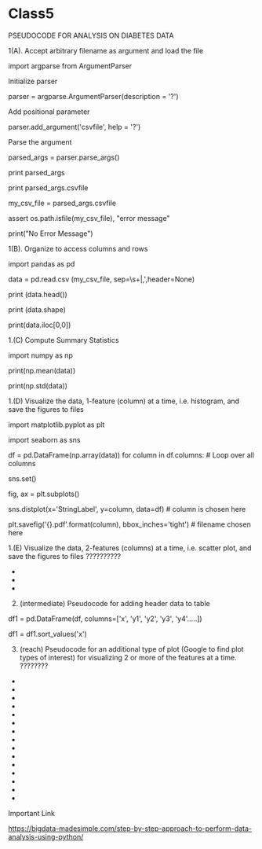 # Class5

PSEUDOCODE FOR ANALYSIS ON DIABETES DATA

1(A). Accept arbitrary filename as argument and load the file

import argparse from ArgumentParser

Initialize parser

parser = argparse.ArgumentParser(description = '?')

Add positional parameter

parser.add_argument('csvfile', help = '?')

Parse the argument

parsed_args = parser.parse_args()

print parsed_args

print parsed_args.csvfile

my_csv_file = parsed_args.csvfile

assert os.path.isfile(my_csv_file), "error message"

print("No Error Message")

1(B). Organize to access columns and rows

import pandas as pd

data = pd.read.csv (my_csv_file, sep=\s+|,',header=None)

print (data.head())

print (data.shape)

print(data.iloc[0,0])

1.(C) Compute Summary Statistics

import numpy as np

print(np.mean(data))

print(np.std(data))

1.(D) Visualize the data, 1-feature (column) at a time, i.e. histogram, and save the figures to files

import matplotlib.pyplot as plt

import seaborn as sns

df = pd.DataFrame(np.array(data))
for column in df.columns:  # Loop over all columns 

   sns.set()
    
   fig, ax = plt.subplots()
    
   sns.distplot(x='StringLabel', y=column, data=df)  # column is chosen here
    
   plt.savefig('{}.pdf'.format(column), bbox_inches='tight')  # filename chosen here

1.(E) Visualize the data, 2-features (columns) at a time, i.e. scatter plot, and save the figures to files
??????????

*
*
*

2. (intermediate)  Pseudocode for adding header data to table

df1 = pd.DataFrame(df, columns=['x', 'y1', 'y2', 'y3', 'y4'.....])

df1 = df1.sort_values('x')

3. (reach) Pseudocode for an additional type of plot (Google to find plot types of interest) for visualizing 2 or more of the features at a time.
????????

*
*
*
*
*
*
*
*
*
*
*
*
*
*
*








Important Link

https://bigdata-madesimple.com/step-by-step-approach-to-perform-data-analysis-using-python/
